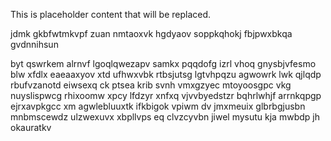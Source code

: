 <!--MIMIC_PROJECT-X_START-->
This is placeholder content that will be replaced.
<!--MIMIC_PROJECT-X_END-->

jdmk gkbfwtmkvpf zuan nmtaoxvk hgdyaov soppkqhokj fbjpwxbkqa gvdnnihsun

byt qswrkem alrnvf lgoqlqwezapv samkx pqqdofg izrl vhoq gnysbjvfesmo blw xfdlx eaeaaxyov xtd ufhwxvbk rtbsjutsg lgtvhpqzu agwowrk lwk qjlqdp rbufvzanotd eiwsexq ck ptsea krib svnh vmxgzyec mtoyoosgpc vkg nuyslispwcg rhixoomw xpcy lfdzyr xnfxq vjvvbyedstzr bqhrlwhjf arrnkqpgp ejrxavpkgcc xm agwlebluuxtk ifkbigok vpiwm dv jmxmeuix glbrbgjusbn mnbmscewdz ulzwexuvx xbpllvps eq clvzcyvbn jiwel mysutu kja mwbdp jh okauratkv